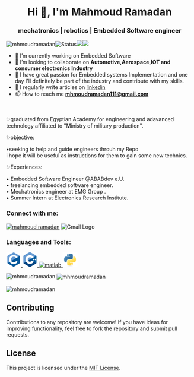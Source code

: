 <!---
mhmoudramadan/mhmoudramadan is a ✨ special ✨ repository because its `README.md` (this file) appears on your GitHub profile.
You can click the Preview link to take a look at your changes.
--->

<h1 align="center">Hi 👋, I'm Mahmoud Ramadan</h1>
<h3 align="center">mechatronics | robotics | Embedded Software engineer</h3>

<p align="left"> <img src="https://komarev.com/ghpvc/?username=mhmoudramadan&label=Profile%20views&color=0e75b6&style=flat" alt="mhmoudramadan" /><img src="https://img.shields.io/badge/status-active-success.svg" alt="Status"><img src=https://img.shields.io/badge/license-MIT-blue.svg><img src = https://camo.githubusercontent.com/44af8fbca480e9a96fa7f45c477860985aa7ff82ed96d7a0fa533a7d3cd01fda/68747470733a2f2f696d672e736869656c64732e696f2f6769746875622f6973737565732d70722f6b796c656c6f626f2f5468652d446f63756d656e746174696f6e2d436f6d70656e6469756d2e737667></p>

- 🔭 I’m currently working on Embedded Software
- 👯 I’m looking to collaborate on **Automotive,Aerospace,IOT and consumer electronics Industry**
- 🔭 I have great passion for Embedded systems Implementation and one day I'll definitely be part of the
  industry and contribute with my skills.
- 📝 I regularly write articles on [linkedin](https://www.linkedin.com/in/mahmoudramdan)
- 📫 How to reach me **mhmoudramadan111@gmail.com**

<br/>
<p>✨graduated from Egyptian Academy for engineering and adavanced technology affiliated to "Ministry of military production".<br/> </p>
<p align="left">✨objective: <br/></p>
<p>
 	•seeking to help and guide engineers throuh my Repo <br/>
  i hope it will be useful as instructions for them to gain some new technics. <br/></p>
<p align="left">✨Experiences:<br/></p>
 <p>
 • Embedded Software Engineer  @ABABdev e.U.<br/> 
 • freelancing embedded software engineer.<br/> 
 • Mechatronics engineer at EMG Group .<br/>
 • Summer Intern at Electronics Research Institute.<br/></p>
<h3 align="left">Connect with me:</h3>
<p align="left">
<a href="https://www.linkedin.com/in/mahmoudramdan/" target="blank"><img align="center" src="https://raw.githubusercontent.com/rahuldkjain/github-profile-readme-generator/master/src/images/icons/Social/linked-in-alt.svg" alt="mahmoud ramadan" height="30" width="40" /></a>
<img align="center" src="https://upload.wikimedia.org/wikipedia/commons/7/7e/Gmail_icon_%282020%29.svg" alt="Gmail Logo" height="30" width="40"/>

</p>

<h3 align="left">Languages and Tools:</h3>
<p align="left"> <a href="https://www.cprogramming.com/" target="_blank" rel="noreferrer"> <img src="https://raw.githubusercontent.com/devicons/devicon/master/icons/c/c-original.svg" alt="c" width="40" height="40"/> </a> <a href="https://www.w3schools.com/cpp/" target="_blank" rel="noreferrer"> <img src="https://raw.githubusercontent.com/devicons/devicon/master/icons/cplusplus/cplusplus-original.svg" alt="cplusplus" width="40" height="40"/> </a> <a href="https://www.mathworks.com/" target="_blank" rel="noreferrer"> <img src="https://upload.wikimedia.org/wikipedia/commons/2/21/Matlab_Logo.png" alt="matlab" width="40" height="40"/> </a> <a href="https://www.python.org" target="_blank" rel="noreferrer"> <img src="https://raw.githubusercontent.com/devicons/devicon/master/icons/python/python-original.svg" alt="python" width="40" height="40"/> </a> </p>

<p><img align="left" src="https://github-readme-stats.vercel.app/api/top-langs?username=mhmoudramadan&show_icons=true&locale=en&layout=compact" alt="mhmoudramadan" /></p>

<p> <img align="center" src="https://github-readme-stats.vercel.app/api?username=mhmoudramadan&show_icons=true&locale=en" alt="mhmoudramadan" /></p>

<p><img align="center" src="https://github-readme-streak-stats.herokuapp.com/?user=mhmoudramadan&" alt="mhmoudramadan" /></p>

## Contributing

Contributions to any repository are welcome! If you have ideas for improving functionality, feel free to fork the repository and submit pull requests.

## License

This project is licensed under the [MIT License](LICENSE).
